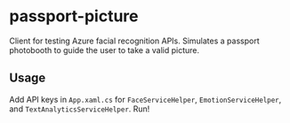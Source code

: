 # passport-picture
Client for testing Azure facial recognition APIs. Simulates a passport photobooth to guide the user to take a valid picture.

## Usage
Add API keys in ```App.xaml.cs``` for ```FaceServiceHelper```, ```EmotionServiceHelper```, and ```TextAnalyticsServiceHelper```. Run!
